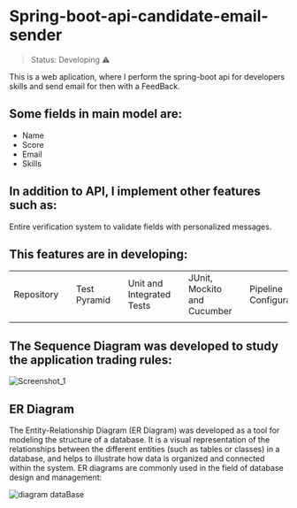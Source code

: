 <h1>Spring-boot-api-candidate-email-sender</h1>

> Status: Developing ⚠️

This is a web aplication, where I perform the spring-boot api for developers skills and send email for then with a FeedBack.

## Some fields in main model are:

+ Name
+ Score
+ Email
+ Skills

## In addition to API, I implement other features such as:

Entire verification system to validate fields with personalized messages.

## This features are in developing:

<table>
  <tr>
    <td>Repository<td/>
    <td> Test Pyramid<td/>
    <td>Unit and Integrated Tests<td/>
    <td>JUnit, Mockito and Cucumber<td/>
    <td>Pipeline Configuration<td/>
    <td>Kubernetes<td/>
     <td>Basic Commands<td/>
 
  </tr>
   <td><td/>
    <td><td/>
    <td><td/>
    <td><td/>
    <td><td/>
    <td><td/>
    <td><td/>
   </tr>
</table>

## The Sequence Diagram was developed to study the application trading rules:

![Screenshot_1](https://user-images.githubusercontent.com/103866012/229593477-c6a689f9-5825-4234-8253-fc95430b7782.png)

## ER Diagram

The Entity-Relationship Diagram (ER Diagram) was developed as a tool for modeling the structure of a database. It is a visual representation of the relationships between the different entities (such as tables or classes) in a database, and helps to illustrate how data is organized and connected within the system. ER diagrams are commonly used in the field of database design and management:

![diagram dataBase](https://user-images.githubusercontent.com/103866012/231496558-8bb11111-b913-4851-93bd-65253b2eb216.png)


